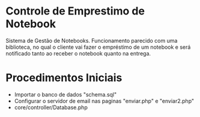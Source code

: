 # Controle de Emprestimo de Notebook   
Sistema de Gestão de Notebooks. Funcionamento parecido com uma biblioteca, no qual o cliente vai fazer o empréstimo de um notebook e será notificado tanto ao receber o notebook quanto na entrega. 

# Procedimentos Iniciais   

<ul>
  <li>Importar o banco de dados "schema.sql"</li>
  <li>Configurar o servidor de email nas paginas "enviar.php" e "enviar2.php"</li>
  <li>core/controller/Database.php</li>
</ul>

